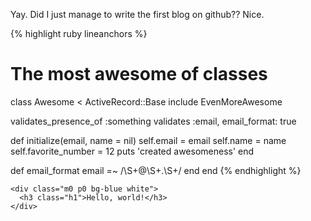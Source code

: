 
Yay. Did I just manage to write the first blog on github?? Nice. 

{% highlight ruby lineanchors %}
# The most awesome of classes
class Awesome < ActiveRecord::Base
  include EvenMoreAwesome

  validates_presence_of :something
  validates :email, email_format: true

  def initialize(email, name = nil)
    self.email = email
    self.name = name
    self.favorite_number = 12
    puts 'created awesomeness'
  end

  def email_format
    email =~ /\S+@\S+\.\S+/
  end
end
{% endhighlight %}

```
<div class="m0 p0 bg-blue white">
  <h3 class="h1">Hello, world!</h3>
</div>
```

